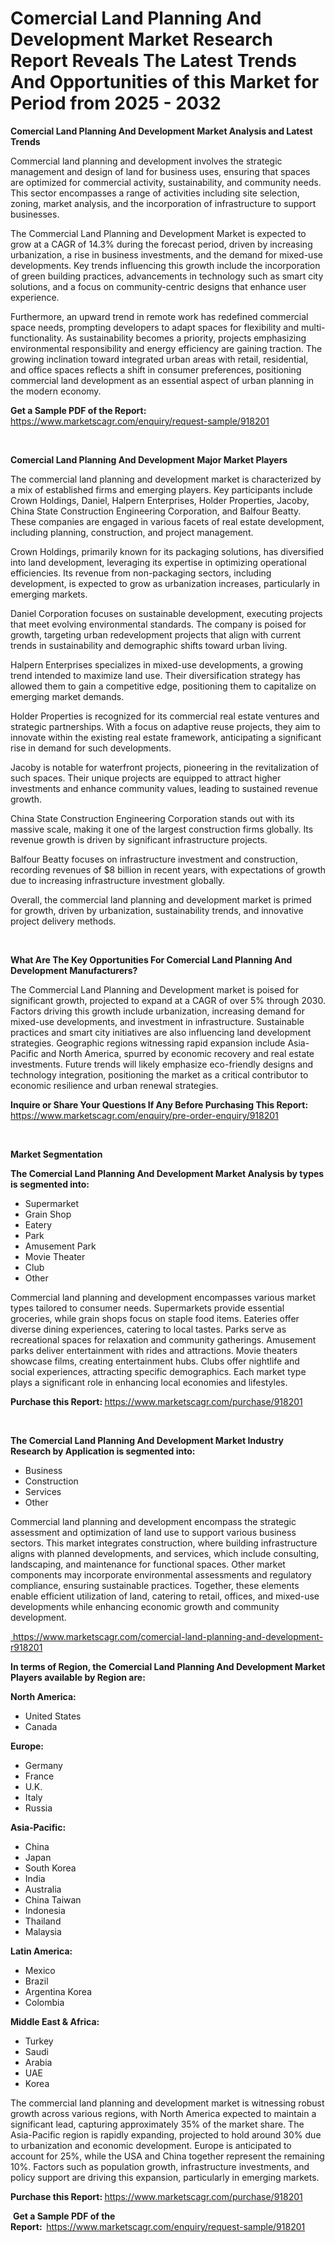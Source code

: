 <p><h1>Comercial Land Planning And Development Market Research Report Reveals The Latest Trends And Opportunities of this Market for Period from 2025 - 2032</h1></p><p><strong>Comercial Land Planning And Development Market Analysis and Latest Trends</strong></p>
<p><p>Commercial land planning and development involves the strategic management and design of land for business uses, ensuring that spaces are optimized for commercial activity, sustainability, and community needs. This sector encompasses a range of activities including site selection, zoning, market analysis, and the incorporation of infrastructure to support businesses.</p><p>The Commercial Land Planning and Development Market is expected to grow at a CAGR of 14.3% during the forecast period, driven by increasing urbanization, a rise in business investments, and the demand for mixed-use developments. Key trends influencing this growth include the incorporation of green building practices, advancements in technology such as smart city solutions, and a focus on community-centric designs that enhance user experience.</p><p>Furthermore, an upward trend in remote work has redefined commercial space needs, prompting developers to adapt spaces for flexibility and multi-functionality. As sustainability becomes a priority, projects emphasizing environmental responsibility and energy efficiency are gaining traction. The growing inclination toward integrated urban areas with retail, residential, and office spaces reflects a shift in consumer preferences, positioning commercial land development as an essential aspect of urban planning in the modern economy.</p></p>
<p><strong>Get a Sample PDF of the Report:&nbsp;</strong> <a href="https://www.marketscagr.com/enquiry/request-sample/918201?utm_campaign=2337&utm_medium=2&utm_source=Github&utm_content=ia&utm_term=18042025&utm_id=comercial-land-planning-and-development">https://www.marketscagr.com/enquiry/request-sample/918201</a></p>
<p>&nbsp;</p>
<p><strong>Comercial Land Planning And Development Major Market Players</strong></p>
<p><p>The commercial land planning and development market is characterized by a mix of established firms and emerging players. Key participants include Crown Holdings, Daniel, Halpern Enterprises, Holder Properties, Jacoby, China State Construction Engineering Corporation, and Balfour Beatty. These companies are engaged in various facets of real estate development, including planning, construction, and project management.</p><p>Crown Holdings, primarily known for its packaging solutions, has diversified into land development, leveraging its expertise in optimizing operational efficiencies. Its revenue from non-packaging sectors, including development, is expected to grow as urbanization increases, particularly in emerging markets.</p><p>Daniel Corporation focuses on sustainable development, executing projects that meet evolving environmental standards. The company is poised for growth, targeting urban redevelopment projects that align with current trends in sustainability and demographic shifts toward urban living.</p><p>Halpern Enterprises specializes in mixed-use developments, a growing trend intended to maximize land use. Their diversification strategy has allowed them to gain a competitive edge, positioning them to capitalize on emerging market demands. </p><p>Holder Properties is recognized for its commercial real estate ventures and strategic partnerships. With a focus on adaptive reuse projects, they aim to innovate within the existing real estate framework, anticipating a significant rise in demand for such developments.</p><p>Jacoby is notable for waterfront projects, pioneering in the revitalization of such spaces. Their unique projects are equipped to attract higher investments and enhance community values, leading to sustained revenue growth.</p><p>China State Construction Engineering Corporation stands out with its massive scale, making it one of the largest construction firms globally. Its revenue growth is driven by significant infrastructure projects.</p><p>Balfour Beatty focuses on infrastructure investment and construction, recording revenues of $8 billion in recent years, with expectations of growth due to increasing infrastructure investment globally. </p><p>Overall, the commercial land planning and development market is primed for growth, driven by urbanization, sustainability trends, and innovative project delivery methods.</p></p>
<p>&nbsp;</p>
<p><strong>What Are The Key Opportunities For Comercial Land Planning And Development Manufacturers?</strong></p>
<p><p>The Commercial Land Planning and Development market is poised for significant growth, projected to expand at a CAGR of over 5% through 2030. Factors driving this growth include urbanization, increasing demand for mixed-use developments, and investment in infrastructure. Sustainable practices and smart city initiatives are also influencing land development strategies. Geographic regions witnessing rapid expansion include Asia-Pacific and North America, spurred by economic recovery and real estate investments. Future trends will likely emphasize eco-friendly designs and technology integration, positioning the market as a critical contributor to economic resilience and urban renewal strategies.</p></p>
<p><strong>Inquire or Share Your Questions If Any Before Purchasing This Report:</strong> <a href="https://www.marketscagr.com/enquiry/pre-order-enquiry/918201?utm_campaign=2337&utm_medium=2&utm_source=Github&utm_content=ia&utm_term=18042025&utm_id=comercial-land-planning-and-development">https://www.marketscagr.com/enquiry/pre-order-enquiry/918201</a></p>
<p>&nbsp;</p>
<p><strong>Market Segmentation</strong></p>
<p><strong>The Comercial Land Planning And Development Market Analysis by types is segmented into:</strong></p>
<p><ul><li>Supermarket</li><li>Grain Shop</li><li>Eatery</li><li>Park</li><li>Amusement Park</li><li>Movie Theater</li><li>Club</li><li>Other</li></ul></p>
<p><p>Commercial land planning and development encompasses various market types tailored to consumer needs. Supermarkets provide essential groceries, while grain shops focus on staple food items. Eateries offer diverse dining experiences, catering to local tastes. Parks serve as recreational spaces for relaxation and community gatherings. Amusement parks deliver entertainment with rides and attractions. Movie theaters showcase films, creating entertainment hubs. Clubs offer nightlife and social experiences, attracting specific demographics. Each market type plays a significant role in enhancing local economies and lifestyles.</p></p>
<p><strong>Purchase this Report:&nbsp;</strong><a href="https://www.marketscagr.com/purchase/918201?utm_campaign=2337&utm_medium=2&utm_source=Github&utm_content=ia&utm_term=18042025&utm_id=comercial-land-planning-and-development">https://www.marketscagr.com/purchase/918201</a></p>
<p>&nbsp;</p>
<p><strong>The Comercial Land Planning And Development Market Industry Research by Application is segmented into:</strong></p>
<p><ul><li>Business</li><li>Construction</li><li>Services</li><li>Other</li></ul></p>
<p><p>Commercial land planning and development encompass the strategic assessment and optimization of land use to support various business sectors. This market integrates construction, where building infrastructure aligns with planned developments, and services, which include consulting, landscaping, and maintenance for functional spaces. Other market components may incorporate environmental assessments and regulatory compliance, ensuring sustainable practices. Together, these elements enable efficient utilization of land, catering to retail, offices, and mixed-use developments while enhancing economic growth and community development.</p></p>
<p><a href="https://www.marketscagr.com/comercial-land-planning-and-development-r918201?utm_campaign=2337&utm_medium=2&utm_source=Github&utm_content=ia&utm_term=18042025&utm_id=comercial-land-planning-and-development">&nbsp;https://www.marketscagr.com/comercial-land-planning-and-development-r918201</a></p>
<p><strong>In terms of Region, the Comercial Land Planning And Development Market Players available by Region are:</strong></p>
<p>
    <p> <strong> North America: </strong>
        <ul>
            <li>United States</li>
            <li>Canada</li>
        </ul>
        </p> 
    <p> <strong> Europe: </strong>
        <ul>
            <li>Germany</li>
            <li>France</li>
            <li>U.K.</li>
            <li>Italy</li>
            <li>Russia</li>
        </ul>
        </p> 
    <p> <strong> Asia-Pacific: </strong>
        <ul>
            <li>China</li>
            <li>Japan</li>
            <li>South Korea</li>
            <li>India</li>
            <li>Australia</li>
            <li>China Taiwan</li>
            <li>Indonesia</li>
            <li>Thailand</li>
            <li>Malaysia</li>
        </ul>
        </p> 
    <p> <strong> Latin America: </strong>
        <ul>
            <li>Mexico</li>
            <li>Brazil</li>
            <li>Argentina Korea</li>
            <li>Colombia</li>
        </ul>
        </p> 
    <p> <strong> Middle East & Africa: </strong>
        <ul>
            <li>Turkey</li>
            <li>Saudi</li>
            <li>Arabia</li>
            <li>UAE</li>
            <li>Korea</li>
        </ul>
    </p>
    </p>
<p><p>The commercial land planning and development market is witnessing robust growth across various regions, with North America expected to maintain a significant lead, capturing approximately 35% of the market share. The Asia-Pacific region is rapidly expanding, projected to hold around 30% due to urbanization and economic development. Europe is anticipated to account for 25%, while the USA and China together represent the remaining 10%. Factors such as population growth, infrastructure investments, and policy support are driving this expansion, particularly in emerging markets.</p></p>
<p><strong>Purchase this Report: </strong><a href="https://www.marketscagr.com/purchase/918201?utm_campaign=2337&utm_medium=2&utm_source=Github&utm_content=ia&utm_term=18042025&utm_id=comercial-land-planning-and-development">https://www.marketscagr.com/purchase/918201</a></p>
<p>&nbsp;<strong>Get a Sample PDF of the Report:&nbsp;&nbsp;</strong><a href="https://www.marketscagr.com/enquiry/request-sample/918201?utm_campaign=2337&utm_medium=2&utm_source=Github&utm_content=ia&utm_term=18042025&utm_id=comercial-land-planning-and-development">https://www.marketscagr.com/enquiry/request-sample/918201</a></p>
<p><strong></strong></p>
<p><p></p><p></p><p></p></p>
